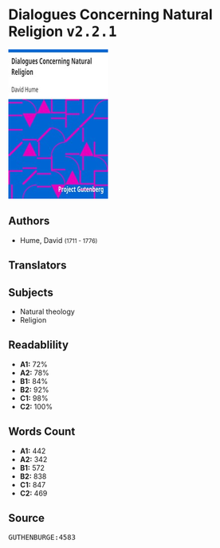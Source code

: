 # Dialogues Concerning Natural Religion <kbd>v2.2.1</kbd>

![](./cover.medium.jpg "")

## Authors


 - Hume, David <small>(1711 - 1776)</small>

## Translators



## Subjects


 - Natural theology
 - Religion

## Readablility


 - **A1:** 72%
 - **A2:** 78%
 - **B1:** 84%
 - **B2:** 92%
 - **C1:** 98%
 - **C2:** 100%

## Words Count


 - **A1:** 442
 - **A2:** 342
 - **B1:** 572
 - **B2:** 838
 - **C1:** 847
 - **C2:** 469

## Source


<kbd>GUTHENBURGE:4583</kbd>
